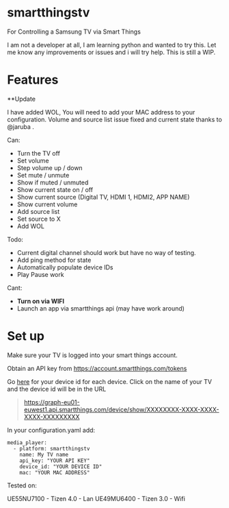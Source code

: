 # smartthingstv
For Controlling a Samsung TV via Smart Things

I am not a developer at all, I am learning python and wanted to try this. Let me know any improvements or issues and i will try help. This is still a WIP.

# Features

**Update 

I have added WOL, You will need to add your MAC address to your configuration. Volume and source list issue fixed and current state thanks to @jaruba . 

Can:
-   Turn the TV off
-   Set volume
-   Step volume up / down
-   Set mute / unmute
-   Show if muted / unmuted
-   Show current state on / off
-   Show current source (Digital TV, HDMI 1, HDMI2, APP NAME)
-   Show current volume
-   Add source list
-   Set source to X
-   Add WOL



Todo:
-  Current digital channel should work but have no way of testing.
-  Add ping method for state
-  Automatically populate device IDs
-  Play Pause work


Cant:
- **Turn on via WIFI**
- Launch an app via smartthings api (may have work around)

# Set up
Make sure your TV is logged into your smart things account.

Obtain an API key from https://account.smartthings.com/tokens

Go [here](https://graph-eu01-euwest1.api.smartthings.com/device/list) for your device id for each device. Click on the name of your TV and the device id will be in the URL

> https://graph-eu01-euwest1.api.smartthings.com/device/show/XXXXXXXX-XXXX-XXXX-XXXX-XXXXXXXXX

In your configuration.yaml add:

```
media_player:
  - platform: smartthingstv
    name: My TV name
    api_key: "YOUR API KEY"
    device_id: "YOUR DEVICE ID"
    mac: "YOUR MAC ADDRESS"
```

Tested on:

UE55NU7100 - Tizen 4.0 - Lan
UE49MU6400 - Tizen 3.0 - Wifi




